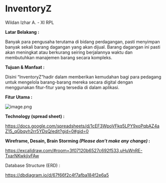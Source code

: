 # InventoryZ

Wildan Izhar A. - XI RPL

**Latar Belakang :**

Banyak para pengusaha terutama di bidang perdagangan, pasti menyimpan banyak sekali barang dagangan yang akan dijual. Barang dagangan ini pasti akan meningkat atau berkurang seiring berjalannya waktu dan membutuhkan manajemen barang secara kompleks.

**Tujuan & Manfaat :** 

Disini “InventoryZ”hadir dalam memberikan kemudahan bagi para pedagang untuk mengelola barang-barang mereka secara digital dengan menggunakan fitur-fitur yang tersedia di dalam aplikasi. 

**Fitur Utama :** 

![image.png](attachment:720b023b-8d8f-4e90-af14-b6b71ac95683:image.png)

**Technology (spread sheet) :** 

https://docs.google.com/spreadsheets/d/1cEF3WpoVFkq5LPY9xoPqbAZ4aZ15_qGbqvh2rr5YDsQ/edit?gid=0#gid=0

**Wireframe, Desain, Brain Storming *(Please don’t make any change)* :**

https://excalidraw.com/#room=3f07120b6527c692f533,uHuWnRE-TxarNKwkjivFAw 

Database Structure (ERD) :

https://dbdiagram.io/d/67f66f2c4f7afba184f2e6a5